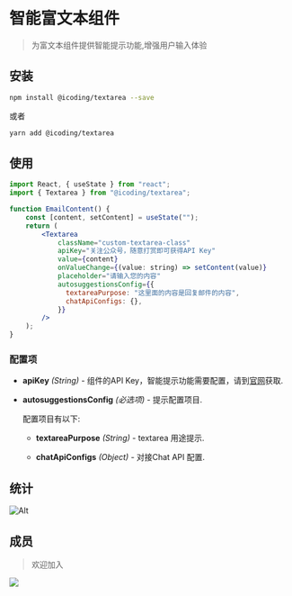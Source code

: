 # 智能富文本组件

> 为富文本组件提供智能提示功能,增强用户输入体验

## 安装


```zsh
npm install @icoding/textarea --save
```

或者

```zsh
yarn add @icoding/textarea
```

## 使用

```jsx
import React, { useState } from "react";
import { Textarea } from "@icoding/textarea";

function EmailContent() {
    const [content, setContent] = useState("");
    return (
        <Textarea
            className="custom-textarea-class"
            apiKey="关注公众号，随意打赏即可获得API Key"
            value={content}
            onValueChange={(value: string) => setContent(value)}
            placeholder="请输入您的内容"
            autosuggestionsConfig={{
              textareaPurpose: "这里面的内容是回复邮件的内容",
              chatApiConfigs: {},
            }}
        />
    );
}
```

### 配置项

* __apiKey__ *(String)* - 组件的API Key，智能提示功能需要配置，请到[官网](https://www.icoding.cn)获取.

* __autosuggestionsConfig__ *(必选项)* - 提示配置项目.

    配置项目有以下:

  * __textareaPurpose__ *(String)* -  textarea 用途提示.

  * __chatApiConfigs__ *(Object)* - 对接Chat API 配置.

## 统计

![Alt](https://repobeats.axiom.co/api/embed/bfaa169ca2ffcad702bdc2f450e122f87f1baf79.svg "Repobeats analytics image")

## 成员

> 欢迎加入

<a href="https://github.com/quany/textarea/graphs/contributors">
  <img src="https://contrib.rocks/image?repo=quany/textarea" />
</a>